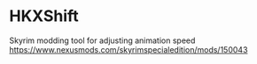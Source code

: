 # HKXShift
Skyrim modding tool for adjusting animation speed
https://www.nexusmods.com/skyrimspecialedition/mods/150043
